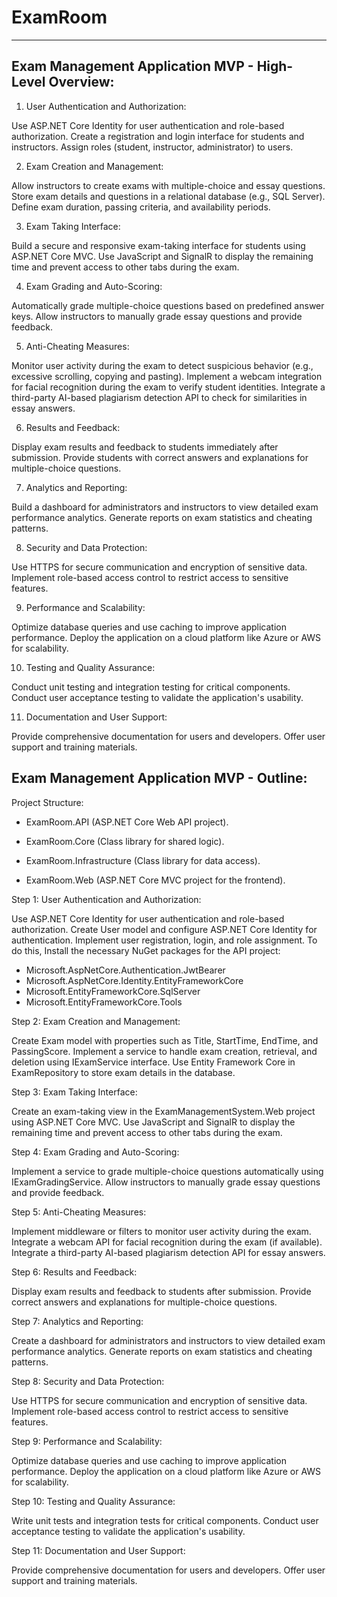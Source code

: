 # ExamRoom
--------------
Exam Management Application MVP - High-Level Overview:
-------------------------------------------------------

1. User Authentication and Authorization:

Use ASP.NET Core Identity for user authentication and role-based authorization.
Create a registration and login interface for students and instructors.
Assign roles (student, instructor, administrator) to users.


2. Exam Creation and Management:
   
Allow instructors to create exams with multiple-choice and essay questions.
Store exam details and questions in a relational database (e.g., SQL Server).
Define exam duration, passing criteria, and availability periods.

3. Exam Taking Interface:

Build a secure and responsive exam-taking interface for students using ASP.NET Core MVC.
Use JavaScript and SignalR to display the remaining time and prevent access to other tabs during the exam.

4. Exam Grading and Auto-Scoring:

Automatically grade multiple-choice questions based on predefined answer keys.
Allow instructors to manually grade essay questions and provide feedback.

5. Anti-Cheating Measures:

Monitor user activity during the exam to detect suspicious behavior (e.g., excessive scrolling, copying and pasting).
Implement a webcam integration for facial recognition during the exam to verify student identities.
Integrate a third-party AI-based plagiarism detection API to check for similarities in essay answers.

6. Results and Feedback:

Display exam results and feedback to students immediately after submission.
Provide students with correct answers and explanations for multiple-choice questions.

7. Analytics and Reporting:

Build a dashboard for administrators and instructors to view detailed exam performance analytics.
Generate reports on exam statistics and cheating patterns.

8. Security and Data Protection:

Use HTTPS for secure communication and encryption of sensitive data.
Implement role-based access control to restrict access to sensitive features.

9. Performance and Scalability:

Optimize database queries and use caching to improve application performance.
Deploy the application on a cloud platform like Azure or AWS for scalability.

10. Testing and Quality Assurance:

Conduct unit testing and integration testing for critical components.
Conduct user acceptance testing to validate the application's usability.

11. Documentation and User Support:

Provide comprehensive documentation for users and developers.
Offer user support and training materials.



Exam Management Application MVP - Outline:
---------------------------------------------
Project Structure:

- ExamRoom.API (ASP.NET Core Web API project).
  
- ExamRoom.Core (Class library for shared logic).
  
- ExamRoom.Infrastructure (Class library for data access).
  
- ExamRoom.Web (ASP.NET Core MVC project for the frontend).


Step 1: User Authentication and Authorization:

Use ASP.NET Core Identity for user authentication and role-based authorization.
Create User model and configure ASP.NET Core Identity for authentication.
Implement user registration, login, and role assignment.
To do this, Install the necessary NuGet packages for the API project:
- Microsoft.AspNetCore.Authentication.JwtBearer
- Microsoft.AspNetCore.Identity.EntityFrameworkCore
- Microsoft.EntityFrameworkCore.SqlServer
- Microsoft.EntityFrameworkCore.Tools

Step 2: Exam Creation and Management:

Create Exam model with properties such as Title, StartTime, EndTime, and PassingScore.
Implement a service to handle exam creation, retrieval, and deletion using IExamService interface.
Use Entity Framework Core in ExamRepository to store exam details in the database.

Step 3: Exam Taking Interface:

Create an exam-taking view in the ExamManagementSystem.Web project using ASP.NET Core MVC.
Use JavaScript and SignalR to display the remaining time and prevent access to other tabs during the exam.

Step 4: Exam Grading and Auto-Scoring:

Implement a service to grade multiple-choice questions automatically using IExamGradingService.
Allow instructors to manually grade essay questions and provide feedback.

Step 5: Anti-Cheating Measures:

Implement middleware or filters to monitor user activity during the exam.
Integrate a webcam API for facial recognition during the exam (if available).
Integrate a third-party AI-based plagiarism detection API for essay answers.

Step 6: Results and Feedback:

Display exam results and feedback to students after submission.
Provide correct answers and explanations for multiple-choice questions.

Step 7: Analytics and Reporting:

Create a dashboard for administrators and instructors to view detailed exam performance analytics.
Generate reports on exam statistics and cheating patterns.

Step 8: Security and Data Protection:

Use HTTPS for secure communication and encryption of sensitive data.
Implement role-based access control to restrict access to sensitive features.

Step 9: Performance and Scalability:

Optimize database queries and use caching to improve application performance.
Deploy the application on a cloud platform like Azure or AWS for scalability.

Step 10: Testing and Quality Assurance:

Write unit tests and integration tests for critical components.
Conduct user acceptance testing to validate the application's usability.

Step 11: Documentation and User Support:

Provide comprehensive documentation for users and developers.
Offer user support and training materials.
